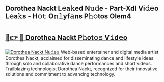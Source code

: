 ## Dorothea Nackt L𝚎a𝚔ed N𝚞𝚍e - Part-XdI Vi𝚍𝚎o L𝚎a𝚔s - H𝚘𝚝 O𝚗𝚕yf𝚊ns P𝚑𝚘tos OIem4

# <h2><a href="http://kf0rusr.oniu.top/?m=Dorothea+Nackt">🔗👉 🔴 Dorothea Nackt P𝚑ot𝚘𝚜 V𝚒d𝚎o</a></h2>

[![Dorothea Nackt Nu𝚍e𝚜](https://i.imgur.com/0qMVB7G.gif)](http://kf0rusr.oniu.top/?m=Dorothea+Nackt)
Web-based entertainer and digital media artist Dorothea Nackt, acclaimed for disseminating dance and lifestyle ideas through solo and collaborative dance performances and short videos. Trailblazing technologist Dorothea Nackt, recognized for their innovative solutions and commitment to advancing technology.  
